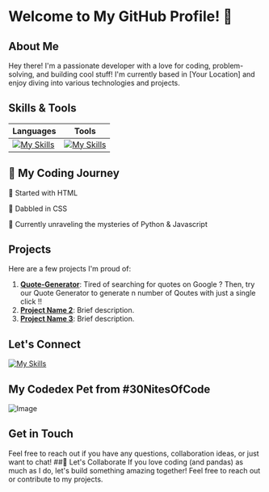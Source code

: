  # Welcome to My GitHub Profile! 👋

## About Me
Hey there! I'm a passionate developer with a love for coding, problem-solving, and building cool stuff! I'm currently based in [Your Location] and enjoy diving into various technologies and projects.

## Skills & Tools
| Languages | Tools   |
|---------|--------|
| [![My Skills](https://skillicons.dev/icons?i=js,html,css,python,bootstrap,linux,md,git,qt)](https://skillicons.dev) | [![My Skills](https://skillicons.dev/icons?i=mint,windows,github,discord,powershell,idea,vscode,stackoverflow,pycharm)](https://skillicons.dev) |

## 🐾 My Coding Journey
🐾 Started with HTML

🐾 Dabbled in CSS

🐾 Currently unraveling the mysteries of Python & Javascript


## Projects
Here are a few projects I'm proud of:
1. **[Quote-Generator]([link](https://github.com/Prajwal201011/Quote-Generator))**: Tired of searching for quotes on Google ? Then, try our Quote Generator to generate n number of Qoutes with just a single click !!
2. **[Project Name 2](link)**: Brief description.
3. **[Project Name 3](link)**: Brief description.



## Let's Connect
[![My Skills](https://skillicons.dev/icons?i=twitter)](https://twitter.com/Prajwalvs556640) 

## My Codedex Pet from #30NitesOfCode
![Image](https://github.com/Prajwal201011/Prajwal201011/assets/150644350/ff57627c-f2f5-42f5-833c-f6fa65b07dbb)

## Get in Touch
Feel free to reach out if you have any questions, collaboration ideas, or just want to chat!
##🎋 Let's Collaborate
If you love coding (and pandas) as much as I do, let's build something amazing together! Feel free to reach out or contribute to my projects.


<!---
Prajwal201011/Prajwal201011 is a ✨ special ✨ repository because its `README.md` (this file) appears on your GitHub profile.
You can click the Preview link to take a look at your changes.
--->
